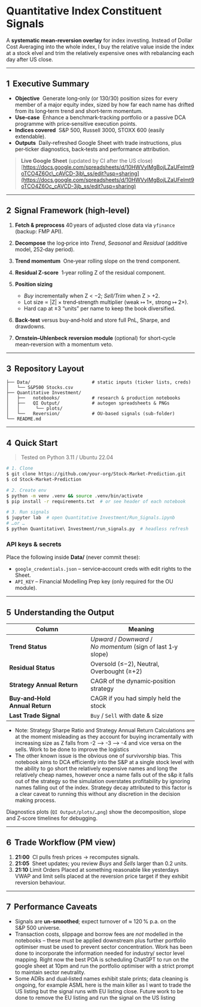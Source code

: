 # Quantitative Index Constituent Signals

A **systematic mean‑reversion overlay** for index investing.
Instead of Dollar Cost Averaging into the whole index, I buy the relative value inside the index at a stock elvel and trim the relatively expensive ones with rebalancing each day after US close.


---

## 1  Executive Summary

* **Objective**  Generate long‑only (or 130/30) position sizes for every member of a major equity index, sized by how far each name has drifted from its long‑term trend and short‑term momentum.
* **Use‑case**  Enhance a benchmark‑tracking portfolio or a passive DCA programme with price‑sensitive execution points.
* **Indices covered**  S\&P 500, Russell 3000, STOXX 600 (easily extendable).
* **Outputs**  Daily‑refreshed Google Sheet with trade instructions, plus per‑ticker diagnostics, back‑tests and performance attribution.

> **Live Google Sheet** (updated by CI after the US close)
> [https://docs.google.com/spreadsheets/d/10HWVyIMgBojLZaUFelmt9oTCO4Z6Oc\_cAVCD-3jb\_ss/edit?usp=sharing](https://docs.google.com/spreadsheets/d/10HWVyIMgBojLZaUFelmt9oTCO4Z6Oc_cAVCD-3jb_ss/edit?usp=sharing)

---

## 2  Signal Framework (high‑level)

1. **Fetch & preprocess** 40 years of adjusted close data via `yfinance` (backup: FMP API).
2. **Decompose** the log‑price into *Trend*, *Seasonal* and *Residual* (additive model, 252‑day period).
3. **Trend momentum**  One‑year rolling slope on the trend component.
4. **Residual Z‑score**  1‑year rolling Z of the residual component.
5. **Position sizing**

   * *Buy* incrementally when Z < −2; *Sell/Trim* when Z > +2.
   * Lot size ∝ |Z| × trend‑strength multiplier (weak ↦ 1×, strong ↦ 2×).
   * Hard cap at ±3 “units” per name to keep the book diversified.
6. **Back‑test** versus buy‑and‑hold and store full PnL, Sharpe, and drawdowns.
7. **Ornstein–Uhlenbeck reversion module** (optional) for short‑cycle mean‑reversion with a momentum veto.

---

## 3  Repository Layout

```
├── Data/                       # static inputs (ticker lists, creds)
│   └── S&P500 Stocks.csv
├── Quantitative Investment/
│   ├──   notebooks/            # research & production notebooks
│   ├──   QI Output/            # autogen spreadsheets & PNGs
│   │      └── plots/
│   └──   Reversion/            # OU‑based signals (sub‑folder)
└── README.md
```

---

## 4  Quick Start

> Tested on Python 3.11 / Ubuntu 22.04

```bash
# 1. Clone
$ git clone https://github.com/your‑org/Stock‑Market‑Prediction.git
$ cd Stock‑Market‑Prediction

# 2. Create env
$ python -m venv .venv && source .venv/bin/activate
$ pip install -r requirements.txt  # or see header of each notebook

# 3. Run signals
$ jupyter lab  # open Quantitative Investment/Run_Signals.ipynb
# …or …
$ python Quantitative\ Investment/run_signals.py  # headless refresh
```

### API keys & secrets

Place the following inside **Data/** (never commit these):

* `google_credentials.json` – service‑account creds with edit rights to the Sheet.
* `API_KEY` – Financial Modelling Prep key (only required for the OU module).

---

## 5  Understanding the Output

| Column                         | Meaning                                                        |
| ------------------------------ | -------------------------------------------------------------- |
| **Trend Status**               | *Upward* / *Downward* / *No momentum* (sign of last 1‑y slope) |
| **Residual Status**            | Oversold (≤−2), Neutral, Overbought (≥+2)                      |
| **Strategy Annual Return**     | CAGR of the dynamic‑position strategy                          |
| **Buy‑and‑Hold Annual Return** | CAGR if you had simply held the stock                          |
| **Last Trade Signal**          | `Buy` / `Sell` with date & size                                |

* Note: Strategy Sharpe Ratio and Strategy Annual Return Calculations are at the moment misleading as they account for buying incramentally with increasing size as Z falls from -2 --> -3 --> -4 and vice versa on the sells. Work to be done to improve the logistics
* The other known issue is the obvious one of survivorship bias. This notebook aims to DCA efficiently into the S&P at a single stock level with the ability to go short the relatively expensive names and long the relatively cheap names, however once a name falls out of the s&p it falls out of the strategy so the simulation overstates profitability by ignoring names falling out of the index. Strategy decay attributed to this factor is a clear caveat to running this without any discretion in the decision making process.

Diagnostics plots (`QI Output/plots/…png`) show the decomposition, slope and Z‑score timelines for debugging.

---

## 6  Trade Workflow (PM view)

1. **21:00**  CI pulls fresh prices → recomputes signals.
2. **21:05**  Sheet updates; you review *Buys* and *Sells* larger than 0.2 units.
3. **21:10**  Limit Orders Placed at something reasonable like yesterdays VWAP and limit sells placed at the reversion price target if they exhibit reversion behaviour. 

---

## 7  Performance Caveats

* Signals are **un‑smoothed**; expect turnover of ≈ 120 % p.a. on the S\&P 500 universe.
* Transaction costs, slippage and borrow fees are *not* modelled in the notebooks – these must be applied downstream plus further portfolio optimiser must be used to prevent sector concentration. Work has been done to incorporate the information needed for industry/ sector level mapping. Right now the best POA is scheduling ChatGPT to run on the google sheet at 10pm and run the portfolio optimiser with a strict prompt to maintain sector neutrality. 
* Some ADRs and dual‑listed names exhibit stale prints; data cleaning is ongoing, for example ASML here is the main killer as I want to trade the US listing but the signal runs with EU listing close. Future work to be done to remove the EU listing and run the signal on the US listing

